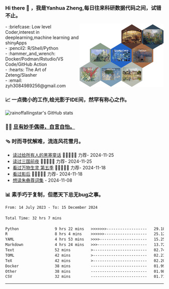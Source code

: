  <!--

Thank you if you like this profile README!

BUT, please DO NOT copy this and create your profile based on it.

You can use it as a reference, and copy a part of it, but DO NOT copy
all of this and create your profile based on it.

It is very common that you forget to change some information and leave
mine in your profile. This has happened too many times.

And, this profile README is auto-updated by GitHub Actions, you can read
[the official documentation](https://docs.github.com/actions) to learn
how to use it.

Only when you know what you are copying should you paste it. So, again,
please DO NOT copy this and create your profile based on it.

What's more, you can find other awesome profile READMEs at
https://github.com/abhisheknaiidu/awesome-github-profile-readme. There
could be a profile README that fits you better than this one.

Wish you a good-looking profile README!

                                   —— ouuan (https://github.com/ouuan)

-->

### Hi there 👋 ，我是Yanhua Zheng,每日往来科研数据代码之间，试错不止。
<img src="https://github.com/rainoffallingstar/rainoffallingstar/blob/master/all.png" height="200" align="right"/>
- :briefcase: Low level Coder,interest in deeplearning,machine learning and shinyApps<br/>
- :pencil2: R/Shell/Python<br/>
- :hammer_and_wrench: Docker/Podman/Rstudio/VS Code/GitHub Action<br/>
- :hearts: The Art of Zeteng/Slasher<br/>
- :email: zyh3084989256@gmail.com<br/>

  
### 📈 一点微小的工作,绘光影于IDE间，然罕有称心之作。

![rainoffallingstar's GitHub stats](https://github-readme-stats.vercel.app/api?username=rainoffallingstar&show_icons=true&count_private=true&theme=vue)
  
### 🤾‍♂️ <a href="https://rainoffallingstar.github.io" target="_blank">旦有妙手偶得，自言自怡。</a>

<!-- START_SECTION:blog -->

<!-- END_SECTION:blog -->

### 🩴 时而寻忧解难，流连风花雪月。

<!-- START_SECTION:douban -->
* <a href='https://book.douban.com/subject/30488936/' target='_blank'>读过给所有人的黑塞童话</a> 🌟🌟🌟🌟🌟 力荐- 2024-11-25
* <a href='https://book.douban.com/subject/36699839/' target='_blank'>读过三国前夜</a> 🌟🌟🌟🌟🌟 力荐- 2024-11-25
* <a href='http://movie.douban.com/subject/36731231/' target='_blank'>看过万物生灵 第五季</a> 🌟🌟🌟🌟🌟 力荐- 2024-11-18
* <a href='http://movie.douban.com/subject/36085524/' target='_blank'>看过影后</a> 🌟🌟🌟🌟🌟 力荐- 2024-11-18
* <a href='https://book.douban.com/subject/10568642/' target='_blank'>想读朱彝尊词集</a> - 2024-11-08
<!-- END_SECTION:douban -->

### :bar_chart: 素手巧于复制，但愿天下总无bug之事。

<!--START_SECTION:waka-->

```txt
From: 14 July 2023 - To: 15 December 2024

Total Time: 32 hrs 7 mins

Python                9 hrs 22 mins   >>>>>>>------------------   29.18 %
R                     8 hrs 4 mins    >>>>>>-------------------   25.12 %
YAML                  4 hrs 53 mins   >>>>---------------------   15.25 %
Markdown              4 hrs 24 mins   >>>----------------------   13.72 %
Text                  52 mins         >------------------------   02.74 %
TOML                  42 mins         >------------------------   02.23 %
TeX                   42 mins         >------------------------   02.20 %
Docker                38 mins         -------------------------   01.99 %
Other                 38 mins         -------------------------   01.98 %
CSV                   32 mins         -------------------------   01.71 %
```

<!--END_SECTION:waka-->

---

